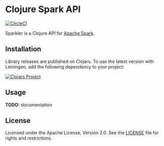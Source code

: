 Clojure Spark API
=================

[![CircleCI](https://circleci.com/gh/amperity/sparkler.svg?style=svg&circle-token=e57a92e79aa9113f1950498cbeeb0880c3f587d3)](https://circleci.com/gh/amperity/sparkler/tree/master)

Sparkler is a Clojure API for [Apache Spark](http://spark.apache.org/).


## Installation

Library releases are published on Clojars. To use the latest version with
Leiningen, add the following dependency to your project:

[![Clojars Project](http://clojars.org/amperity/sparkler/latest-version.svg)](http://clojars.org/amperity/sparkler)


## Usage

**TODO:** documentation


## License

Licensed under the Apache License, Version 2.0. See the [LICENSE](LICENSE) file
for rights and restrictions.
